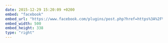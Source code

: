 ```yaml
---
date: 2015-12-29 15:20:09 +0200
embed: "facebook"
embed_url: "https://www.facebook.com/plugins/post.php?href=https%3A%2F%2Fwww.facebook.com%2Fphoto.php%3Ffbid%3D906068042842738%26set%3Da.240168032766079.51975.100003186531392%26type%3D3&width=500"
embed_width: 500
embed_height: 338
type: "right"
---
```

